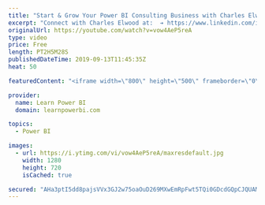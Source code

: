 ```yaml
---
title: "Start & Grow Your Power BI Consulting Business with Charles Elwood 🔴Talk Power BI LIVE"
excerpt: "Connect with Charles Elwood at:  ➔ https://www.linkedin.com/in/charleselwood/ ➔ http://www.SolisMatica.com You have set up a new Power BI Consulting business, may be as a side-hustle or may be you have jumped all in. You love Power BI and you love helping others with Power BI.   But now you are stuck?"
originalUrl: https://youtube.com/watch?v=vow4AeP5reA
type: video
price: Free
length: PT2H5M28S
publishedDateTime: 2019-09-13T11:45:35Z
heat: 50

featuredContent: "<iframe width=\"800\" height=\"500\" frameborder=\"0\" src=\"https://www.youtube.com/embed/vow4AeP5reA\" allow=\"accelerometer; autoplay; encrypted-media; gyroscope; picture-in-picture\" allowfullscreen></iframe>"

provider:
  name: Learn Power BI
  domain: learnpowerbi.com

topics:
  - Power BI

images:
  - url: https://i.ytimg.com/vi/vow4AeP5reA/maxresdefault.jpg
    width: 1280
    height: 720
    isCached: true

secured: "AHa3ptI5dd8pajsVVx3GJ2w75oaOuD269MXwEmRpFwt5TQi0GDcdGQpCJQUAMJywCjDtDil5wilqgz2a//ro2oa2vvGXLbtIiLYHIvvoivxVNmeaXnNAM/VI75r7nooqWs+9WPdnlxClWl0oqLyW1hXVpgSTUW7XKIFEEiX2iRw08gdEBAKqoyXsH6zxRaZ3SxRYpvwyqwr/S+BW8yHK8SfyrnEYb6PGm+S0C0v61hRVC69f531gEc4yPWp/damM/42MEhzcIK0B0YxGSxO153U1f3QMzd9TvSK4Cr+8GmQ/q3pa2CdS+U4L0rELSAVtxyLCQnwtEJedBoGo2u8nMq4vSgPgJeyzZlOMMbZ3DUd76C3ZKHoHV9upYHcBtYjkWf8jIEajiFVaLo/ozAa8bF7BuKu2kjOyBLgDdN8Uduw=;4QcSkl333rFQEpatHGTxLQ=="
---
```


